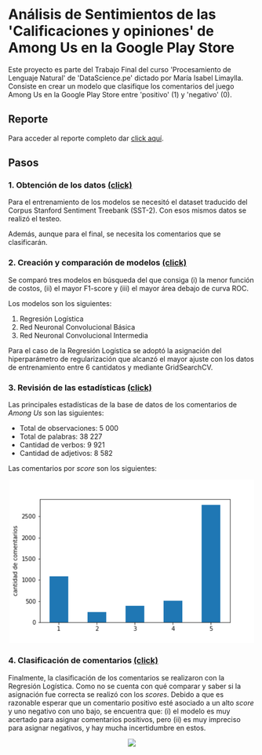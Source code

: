 # Análisis de Sentimientos de las 'Calificaciones y opiniones' de Among Us en la Google Play Store
Este proyecto es parte del Trabajo Final del curso 'Procesamiento de Lenguaje Natural' de 'DataScience.pe' dictado por María Isabel Limaylla. Consiste en crear un modelo que clasifique los comentarios del juego Among Us en la Google Play Store entre 'positivo' (1) y 'negativo' (0).

## Reporte
Para acceder al reporte completo dar [click aquí](https://github.com/mauricioalvaradoo/sentiment_analysis_among_us/blob/master/Reporte/main.pdf).


## Pasos
### 1. Obtención de los datos [(click)](https://github.com/mauricioalvaradoo/sentiment_analysis_among_us/blob/master/1.%20Data.py)
Para el entrenamiento de los modelos se necesitó el dataset traducido del Corpus Stanford Sentiment Treebank (SST-2). Con esos mismos datos se realizó el testeo.

Además, aunque para el final, se necesita los comentarios que se clasificarán.


### 2. Creación y comparación de modelos [(click)](https://github.com/mauricioalvaradoo/sentiment_analysis_among_us/blob/master/2.%20Models.py)
Se comparó tres modelos en búsqueda del que consiga (i) la menor función de costos, (ii) el mayor F1-score y (iii) el mayor área debajo de curva ROC.

Los modelos son los siguientes:
1. Regresión Logística
2. Red Neuronal Convolucional Básica
3. Red Neuronal Convolucional Intermedia

Para el caso de la Regresión Logística se adoptó la asignación del hiperparámetro de regularización que alcanzó el mayor ajuste con los datos de entrenamiento entre 6 cantidatos y mediante GridSearchCV.


### 3. Revisión de las estadísticas [(click)](https://github.com/mauricioalvaradoo/sentiment_analysis_among_us/blob/master/3.%20Statistics.py)
Las principales estadísticas de la base de datos de los comentarios de _Among Us_ son las siguientes:
* Total de observaciones: 5 000
* Total de palabras: 38 227
* Cantidad de verbos: 9 921
* Cantidad de adjetivos: 8 582

Las comentarios por _score_ son los siguientes:
<p align="center">
  <img src="Figuras/comentarios_por_score.png" width="500">
</p>


### 4. Clasificación de comentarios [(click)](https://github.com/mauricioalvaradoo/sentiment_analysis_among_us/blob/master/4.%20Classification.py)
Finalmente, la clasificación de los comentarios se realizaron con la Regresión Logística. Como no se cuenta con qué comparar y saber si la asignación fue correcta se realizó con los _scores_. Debido a que es razonable esperar que un comentario positivo esté asociado a un alto _score_ y uno negativo con uno bajo, se encuentra que: (i) el modelo es muy acertado para asignar comentarios positivos, pero (ii) es muy impreciso para asignar negativos, y hay mucha incertidumbre en estos.

<p align="center">
  <img src="Figuras/clasificación.png" width="500">
</p>
